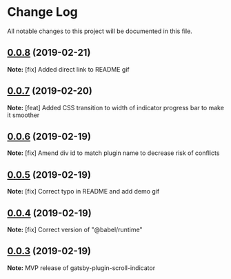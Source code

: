 # Change Log

All notable changes to this project will be documented in this file.

<a name="0.0.8"></a>

## [0.0.8]() (2019-02-21)

**Note:**
[fix] Added direct link to README gif

<a name="0.0.7"></a>

## [0.0.7]() (2019-02-20)

**Note:**
[feat] Added CSS transition to width of indicator progress bar to make it smoother

<a name="0.0.6"></a>

## [0.0.6]() (2019-02-19)

**Note:**
[fix] Amend div id to match plugin name to decrease risk of conflicts

<a name="0.0.5"></a>

## [0.0.5]() (2019-02-19)

**Note:**
[fix] Correct typo in README and add demo gif

<a name="0.0.4"></a>

## [0.0.4]() (2019-02-19)

**Note:**
[fix] Correct version of "@babel/runtime"

<a name="0.0.3"></a>

## [0.0.3]() (2019-02-19)

**Note:**
MVP release of gatsby-plugin-scroll-indicator
